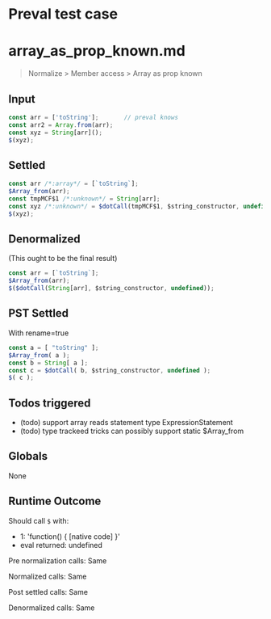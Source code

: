 # Preval test case

# array_as_prop_known.md

> Normalize > Member access > Array as prop known
>
>

## Input

`````js filename=intro
const arr = ['toString'];       // preval knows
const arr2 = Array.from(arr);
const xyz = String[arr]();
$(xyz);
`````


## Settled


`````js filename=intro
const arr /*:array*/ = [`toString`];
$Array_from(arr);
const tmpMCF$1 /*:unknown*/ = String[arr];
const xyz /*:unknown*/ = $dotCall(tmpMCF$1, $string_constructor, undefined);
$(xyz);
`````


## Denormalized
(This ought to be the final result)

`````js filename=intro
const arr = [`toString`];
$Array_from(arr);
$($dotCall(String[arr], $string_constructor, undefined));
`````


## PST Settled
With rename=true

`````js filename=intro
const a = [ "toString" ];
$Array_from( a );
const b = String[ a ];
const c = $dotCall( b, $string_constructor, undefined );
$( c );
`````


## Todos triggered


- (todo) support array reads statement type ExpressionStatement
- (todo) type trackeed tricks can possibly support static $Array_from


## Globals


None


## Runtime Outcome


Should call `$` with:
 - 1: 'function() { [native code] }'
 - eval returned: undefined

Pre normalization calls: Same

Normalized calls: Same

Post settled calls: Same

Denormalized calls: Same
